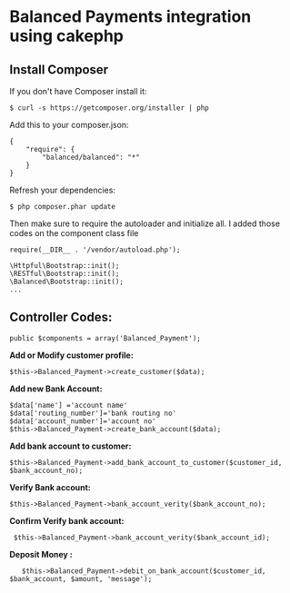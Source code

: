 # Balanced Payments integration using cakephp #

## Install Composer ##

If you don't have Composer install it:

    $ curl -s https://getcomposer.org/installer | php

Add this to your composer.json:

    {
    	"require": {
        	"balanced/balanced": "*"
    	}
    }

Refresh your dependencies:

    $ php composer.phar update

Then make sure to require the autoloader and initialize all. I added those codes on the component class file

    require(__DIR__ . '/vendor/autoload.php');
    
    \Httpful\Bootstrap::init();
    \RESTful\Bootstrap::init();
    \Balanced\Bootstrap::init();
    ...

## Controller Codes: ##

    public $components = array('Balanced_Payment');

**Add or Modify customer profile:**


    $this->Balanced_Payment->create_customer($data);

**Add new Bank Account:**
 
    $data['name'] ='account name' 
    $data['routing_number']='bank routing no'
    $data['account_number']='account no'
    $this->Balanced_Payment->create_bank_account($data);
    
**Add bank account to customer:**
 
    $this->Balanced_Payment->add_bank_account_to_customer($customer_id, $bank_account_no);


**Verify Bank account:**
    
    $this->Balanced_Payment->bank_account_verity($bank_account_no);

**Confirm Verify bank account:**
    
     $this->Balanced_Payment->bank_account_verity($bank_account_id);

**Deposit Money :**
    
       $this->Balanced_Payment->debit_on_bank_account($customer_id, $bank_account, $amount, 'message');
    